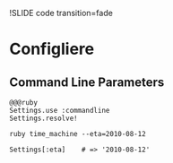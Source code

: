!SLIDE code transition=fade

# Configliere
## Command Line Parameters
    
    @@@ruby
    Settings.use :commandline
    Settings.resolve!
    
    ruby time_machine --eta=2010-08-12
    
    Settings[:eta]    # => '2010-08-12'
  